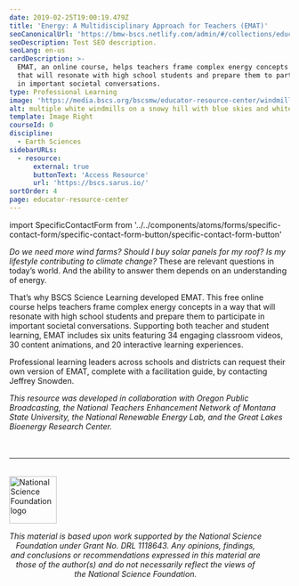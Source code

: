 ```yaml
---
date: 2019-02-25T19:00:19.479Z
title: 'Energy: A Multidisciplinary Approach for Teachers (EMAT)'
seoCanonicalUrl: 'https://bmw-bscs.netlify.com/admin/#/collections/educator-resource-center/emat'
seoDescription: Test SEO description.
seoLang: en-us
cardDescription: >-
  EMAT, an online course, helps teachers frame complex energy concepts in a way
  that will resonate with high school students and prepare them to participate
  in important societal conversations.
type: Professional Learning
image: 'https://media.bscs.org/bscsmw/educator-resource-center/windmills.jpg'
alt: multiple white windmills on a snowy hill with blue skies and white clouds
template: Image Right
courseId: 0
discipline:
  - Earth Sciences
sidebarURLs:
  - resource:
      external: true
      buttonText: 'Access Resource'
      url: 'https://bscs.sarus.io/'
sortOrder: 4
page: educator-resource-center
---
```


import SpecificContactForm from '../../components/atoms/forms/specific-contact-form/specific-contact-form-button/specific-contact-form-button'

_Do we need more wind farms? Should I buy solar panels for my roof? Is my lifestyle contributing to climate change?_ These are relevant questions in today’s world. And the ability to answer them depends on an understanding of energy.

That’s why BSCS Science Learning developed EMAT. This free online course helps teachers frame complex energy concepts in a way that will resonate with high school students and prepare them to participate in important societal conversations. Supporting both teacher and student learning, EMAT includes six units featuring 34 engaging classroom videos, 30 content animations, and 20 interactive learning experiences.

Professional learning leaders across schools and districts can request their own version of EMAT, complete with a facilitation guide, by contacting <SpecificContactForm sendto="Jeffrey Snowden" childrenclass="inlineAnchor">Jeffrey Snowden</SpecificContactForm>.

_This resource was developed in collaboration with Oregon Public Broadcasting, the National Teachers Enhancement Network of Montana State University, the National Renewable Energy Lab, and the Great Lakes Bioenergy Research Center._

<hr style="margin-top: 3rem; margin-bottom: 2rem;" />
<div class="d-flex justify-content-center">
  <div style="width: 90%;">
    <a href="https://www.nsf.gov" target="_blank" rel="noopener noreferrer">
      <img src="/assets/nsf_logo.svg" alt="National Science Foundation logo" style="height: 85px;" class="mx-auto d-block mb-4" />
    </a>
    <p style="font-style: italic; text-align: center;">
      This material is based upon work supported by the National Science Foundation under Grant No. DRL 1118643. Any opinions, findings, and conclusions or recommendations expressed in this material are those of the author(s) and do not necessarily reflect the views of the National Science Foundation.
    </p>
  </div>
</div>
